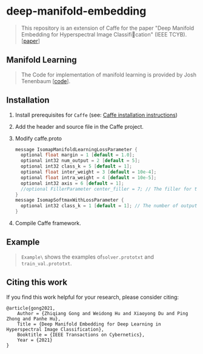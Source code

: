 # deep-manifold-embedding

> This repository is an extension of Caffe for the paper "Deep Manifold Embedding for Hyperspectral Image Classification" (IEEE TCYB). [[paper](https://arxiv.org/abs/1912.11264)]

## Manifold Learning

> The Code for implementation of manifold learning is provided by Josh Tenenbaum [[code](https://github.com/deblearn/Isomap)]. 

## Installation

1. Install prerequisites for `Caffe` (see: [Caffe installation instructions](http://caffe.berkeleyvision.org/installation.html))

2. Add the header and source file in the Caffe project.

3. Modify caffe.proto

   ```c
   message IsomapManifoldLearningLossParameter {
     optional float margin = 1 [default = 1.0];
     optional int32 num_output = 2 [default = 5];
     optional int32 class_k = 5 [default = 1];
     optional float inter_weight = 3 [default = 10e-4];
     optional float intra_weight = 4 [default = 10e-5];
     optional int32 axis = 6 [default = 1];
     //optional FillerParameter center_filler = 7; // The filler for the centers
   }
   message IsomapSoftmaxWithLossParameter {
     optional int32 class_k = 1 [default = 1]; // The number of outputs for the layer
   }
   ```

4. Compile Caffe framework.

## Example

> `Example\` shows the examples of`solver.prototxt` and `train_val.prototxt`.

## Citing this work

If you find this work helpful for your research, please consider citing:

    @article{gong2021,
        Author = {Zhiqiang Gong and Weidong Hu and Xiaoyong Du and Ping Zhong and Panhe Hu},
        Title = {Deep Manifold Embedding for Deep Learning in Hyperspectral Image Classification},
        Booktitle = {IEEE Transactions on Cybernetics},
        Year = {2021}
    }